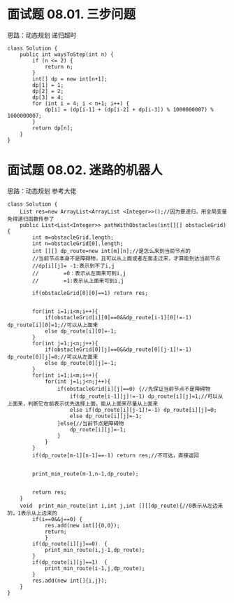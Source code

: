 # 面试题 08.01. 三步问题 #
思路：动态规划  递归超时

	class Solution {
	    public int waysToStep(int n) {
	        if (n <= 2) {
	            return n;
	        }
	        int[] dp = new int[n+1];
	        dp[1] = 1;
	        dp[2] = 2;
	        dp[3] = 4;
	        for (int i = 4; i < n+1; i++) {
	            dp[i] = (dp[i-1] + (dp[i-2] + dp[i-3]) % 1000000007) % 1000000007;
	        }
	        return dp[n];
	    }
	}

# 面试题 08.02. 迷路的机器人 #
思路：动态规划  参考大佬
	
	class Solution {
	    List res=new ArrayList<ArrayList <Integer>>();//因为要递归，用全局变量免得递归函数传参了
	    public List<List<Integer>> pathWithObstacles(int[][] obstacleGrid) {
	        int m=obstacleGrid.length;
	        int n=obstacleGrid[0].length;
	        int [][] dp_route=new int[m][n];//是怎么来到当前节点的
	        //当前节点本身不是障碍物，且可以从上面或者左面走过来，才算能到达当前节点
	        //dp[i][j]= -1:表示到不了i,j
	        //        =0：表示从左面来可到i,j
	        //        =1:表示从上面来可到i,j
	
	        if(obstacleGrid[0][0]==1) return res;
	        
	
	        for(int i=1;i<m;i++){
	            if(obstacleGrid[i][0]==0&&dp_route[i-1][0]!=-1) dp_route[i][0]=1;//可以从上面来
	            else dp_route[i][0]=-1;
	        }
	        for(int j=1;j<n;j++){
	            if(obstacleGrid[0][j]==0&&dp_route[0][j-1]!=-1) dp_route[0][j]=0;//可以从左面来
	            else dp_route[0][j]=-1;
	        }
	        for(int i=1;i<m;i++){
	            for(int j=1;j<n;j++){
	                if(obstacleGrid[i][j]==0) {//先保证当前节点不是障碍物
	                    if(dp_route[i-1][j]!=-1) dp_route[i][j]=1;//可以从上面来，判断它在前表示优先选择上面，能从上面来尽量从上面来
	                    else if(dp_route[i][j-1]!=-1) dp_route[i][j]=0;
	                    else dp_route[i][j]=-1;
	                }else{//当前节点是障碍物
	                    dp_route[i][j]=-1;
	                }
	            }
	        }
	        if(dp_route[m-1][n-1]==-1) return res;//不可达，直接返回
	        
	        
	        print_min_route(m-1,n-1,dp_route);
	
	
	        return res;
	    }
	    void  print_min_route(int i,int j,int [][]dp_route){//0表示从左边来的，1表示从上边来的
	        if(i==0&&j==0) {
	            res.add(new int[]{0,0});
	            return;
	            }
	        if(dp_route[i][j]==0)  {
	            print_min_route(i,j-1,dp_route);
	        }
	        if(dp_route[i][j]==1)  {
	            print_min_route(i-1,j,dp_route);
	        }
	        res.add(new int[]{i,j});
	    }
	}
